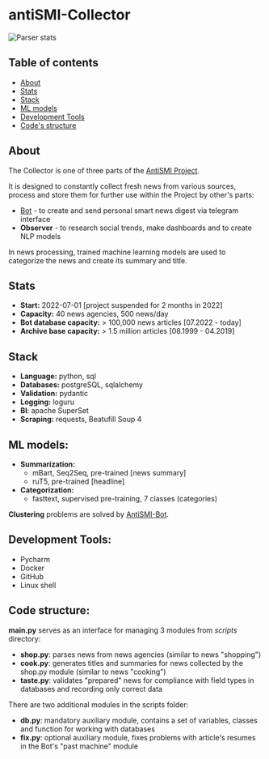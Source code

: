 # antiSMI-Collector
![Parser stats](https://github.com/maxlethal/antiSMI-Collector/blob/master/img/Parser%20stats.png?raw=true)

## Table of contents

* [About](#about)
* [Stats](#stats)
* [Stack](#stack)
* [ML models](#ml-models)
* [Development Tools](#development-tools)
* [Code's structure](#code-structure)


## About

The Collector is one of three parts of the [AntiSMI Project](https://github.com/maxlethal/antiSMI-Project).

It is designed to constantly collect fresh news from various sources, process and store them for further use within the Project by other's parts:
* [Bot](https://github.com/maxlethal/antiSMI-Bot) - to create and send personal smart news digest via telegram interface 
* **Observer** - to research social trends, make dashboards and to create NLP models

In news processing, trained machine learning models are used to categorize the news and create its summary and title.

## Stats
* **Start:** 2022-07-01 [project suspended for 2 months in 2022]
* **Capacity:** 40 news agencies, 500 news/day
* **Bot database capacity:** > 100,000 news articles [07.2022 - today]
* **Archive base capacity:** > 1.5 million articles [08.1999 - 04.2019]

## Stack

* **Language:** python, sql 
* **Databases:** postgreSQL, sqlalchemy
* **Validation:** pydantic
* **Logging:** loguru
* **BI**: apache SuperSet
* **Scraping:**  requests, Beatufill Soup 4

## ML models:

- **Summarization:**
    - mBart, Seq2Seq, pre-trained [news summary]
    - ruT5, pre-trained [headline]
- **Categorization:**
    - fasttext, supervised pre-training, 7 classes (categories)

**Clustering** problems are solved by [AntiSMI-Bot](https://github.com/maxlethal/antiSMI-Bot).

## Development Tools:
- Pycharm
- Docker
- GitHub
- Linux shell


## Code structure:

**main.py** serves as an interface for managing 3 modules from _scripts_ directory:
- **shop.py**: parses news from news agencies (similar to news "shopping")
- **cook.py**: generates titles and summaries for news collected by the shop.py module (similar to news "cooking")
- **taste.py**: validates "prepared" news for compliance with field types in databases and recording only correct data

There are two additional modules in the scripts folder:
- **db.py**: mandatory auxiliary module, contains a set of variables, classes and function for working with databases
- **fix.py**: optional auxiliary module, fixes problems with article's resumes in the Bot's "past machine" module

